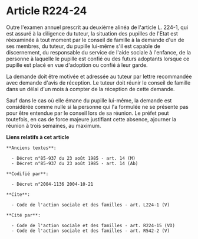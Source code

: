 # Article R224-24

Outre l'examen annuel prescrit au deuxième alinéa de l'article L. 224-1, qui est assuré à la diligence du tuteur, la
situation des pupilles de l'Etat est réexaminée à tout moment par le conseil de famille à la demande d'un de ses membres, du
tuteur, du pupille lui-même s'il est capable de discernement, du responsable du service de l'aide sociale à l'enfance, de la
personne à laquelle le pupille est confié ou des futurs adoptants lorsque ce pupille est placé en vue d'adoption ou confié à
leur garde. 

La demande doit être motivée et adressée au tuteur par lettre recommandée avec demande d'avis de réception. Le tuteur doit
réunir le conseil de famille dans un délai d'un mois à compter de la réception de cette demande. 

Sauf dans le cas où elle émane du pupille lui-même, la demande est considérée comme nulle si la personne qui l'a formulée ne
se présente pas pour être entendue par le conseil lors de sa réunion. Le préfet peut toutefois, en cas de force majeure
justifiant cette absence, ajourner la réunion à trois semaines, au maximum.

**Liens relatifs à cet article**

	**Anciens textes**:

	  - Décret n°85-937 du 23 août 1985 - art. 14 (M)
	  - Décret n°85-937 du 23 août 1985 - art. 14 (Ab)

	**Codifié par**:

	  - Décret n°2004-1136 2004-10-21

	**Cite**:

	  - Code de l'action sociale et des familles - art. L224-1 (V)

	**Cité par**:

	  - Code de l'action sociale et des familles - art. R224-15 (VD)
	  - Code de l'action sociale et des familles - art. R542-2 (V)
